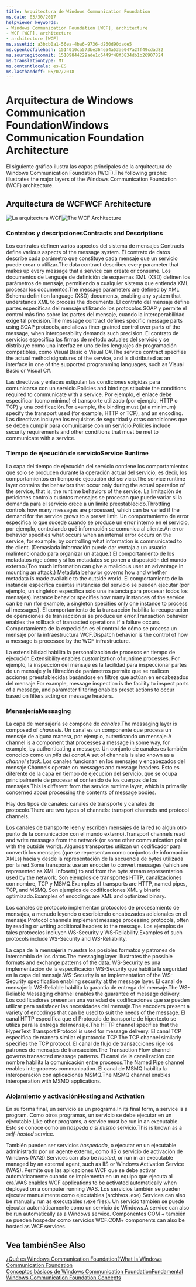 ```yaml
---
title: Arquitectura de Windows Communication Foundation
ms.date: 03/30/2017
helpviewer_keywords:
- Windows Communication Foundation [WCF], architecture
- WCF [WCF], architecture
- architecture [WCF]
ms.assetid: a3bcb0a1-56ea-4ba6-9736-d260d90dade5
ms.openlocfilehash: 1514010ca573be364e54a53ae047a2ff49cdad82
ms.sourcegitcommit: 15109844229ade1c6449f48f3834db1b26907824
ms.translationtype: MT
ms.contentlocale: es-ES
ms.lasthandoff: 05/07/2018
---
```

# <a name="windows-communication-foundation-architecture"></a><span data-ttu-id="b6fa4-102">Arquitectura de Windows Communication Foundation</span><span class="sxs-lookup"><span data-stu-id="b6fa4-102">Windows Communication Foundation Architecture</span></span>
<span data-ttu-id="b6fa4-103">El siguiente gráfico ilustra las capas principales de la arquitectura de Windows Communication Foundation (WCF).</span><span class="sxs-lookup"><span data-stu-id="b6fa4-103">The following graphic illustrates the major layers of the Windows Communication Foundation (WCF) architecture.</span></span>  
  
## <a name="wcf-architecture"></a><span data-ttu-id="b6fa4-104">Arquitectura de WCF</span><span class="sxs-lookup"><span data-stu-id="b6fa4-104">WCF Architecture</span></span>  
 <span data-ttu-id="b6fa4-105">![La arquitectura WCF](../../../docs/framework/wcf/media/wcf-architecture.gif "WCF_Architecture")</span><span class="sxs-lookup"><span data-stu-id="b6fa4-105">![The WCF Architecture](../../../docs/framework/wcf/media/wcf-architecture.gif "WCF_Architecture")</span></span>  
  
### <a name="contracts-and-descriptions"></a><span data-ttu-id="b6fa4-106">Contratos y descripciones</span><span class="sxs-lookup"><span data-stu-id="b6fa4-106">Contracts and Descriptions</span></span>  
 <span data-ttu-id="b6fa4-107">Los contratos definen varios aspectos del sistema de mensajes.</span><span class="sxs-lookup"><span data-stu-id="b6fa4-107">Contracts define various aspects of the message system.</span></span> <span data-ttu-id="b6fa4-108">El contrato de datos describe cada parámetro que constituye cada mensaje que un servicio puede crear o utilizar.</span><span class="sxs-lookup"><span data-stu-id="b6fa4-108">The data contract describes every parameter that makes up every message that a service can create or consume.</span></span> <span data-ttu-id="b6fa4-109">Los documentos de Lenguaje de definición de esquemas XML (XSD) definen los parámetros de mensaje, permitiendo a cualquier sistema que entienda XML procesar los documentos.</span><span class="sxs-lookup"><span data-stu-id="b6fa4-109">The message parameters are defined by XML Schema definition language (XSD) documents, enabling any system that understands XML to process the documents.</span></span> <span data-ttu-id="b6fa4-110">El contrato del mensaje define partes específicas del mensaje utilizando los protocolos SOAP y permite el control más fino sobre las partes del mensaje, cuando la interoperabilidad exige tal precisión.</span><span class="sxs-lookup"><span data-stu-id="b6fa4-110">The message contract defines specific message parts using SOAP protocols, and allows finer-grained control over parts of the message, when interoperability demands such precision.</span></span> <span data-ttu-id="b6fa4-111">El contrato de servicios especifica las firmas de método actuales del servicio y se distribuye como una interfaz en uno de los lenguajes de programación compatibles, como Visual Basic o Visual C#.</span><span class="sxs-lookup"><span data-stu-id="b6fa4-111">The service contract specifies the actual method signatures of the service, and is distributed as an interface in one of the supported programming languages, such as Visual Basic or Visual C#.</span></span>  
  
 <span data-ttu-id="b6fa4-112">Las directivas y enlaces estipulan las condiciones exigidas para comunicarse con un servicio.</span><span class="sxs-lookup"><span data-stu-id="b6fa4-112">Policies and bindings stipulate the conditions required to communicate with a service.</span></span>  <span data-ttu-id="b6fa4-113">Por ejemplo, el enlace debe especificar (como mínimo) el transporte utilizado (por ejemplo, HTTP o TCP) y una codificación.</span><span class="sxs-lookup"><span data-stu-id="b6fa4-113">For example, the binding must (at a minimum) specify the transport used (for example, HTTP or TCP), and an encoding.</span></span> <span data-ttu-id="b6fa4-114">Las directivas incluyen los requisitos de seguridad y otras condiciones que se deben cumplir para comunicarse con un servicio.</span><span class="sxs-lookup"><span data-stu-id="b6fa4-114">Policies include security requirements and other conditions that must be met to communicate with a service.</span></span>  
  
### <a name="service-runtime"></a><span data-ttu-id="b6fa4-115">Tiempo de ejecución de servicio</span><span class="sxs-lookup"><span data-stu-id="b6fa4-115">Service Runtime</span></span>  
 <span data-ttu-id="b6fa4-116">La capa del tiempo de ejecución del servicio contiene los comportamientos que solo se producen durante la operación actual del servicio, es decir, los comportamientos en tiempo de ejecución del servicio.</span><span class="sxs-lookup"><span data-stu-id="b6fa4-116">The service runtime layer contains the behaviors that occur only during the actual operation of the service, that is, the runtime behaviors of the service.</span></span> <span data-ttu-id="b6fa4-117">La limitación de peticiones controla cuántos mensajes se procesan que puede variar si la demanda para el servicio crece a un límite preestablecido.</span><span class="sxs-lookup"><span data-stu-id="b6fa4-117">Throttling controls how many messages are processed, which can be varied if the demand for the service grows to a preset limit.</span></span> <span data-ttu-id="b6fa4-118">Un comportamiento de error especifica lo que sucede cuando se produce un error interno en el servicio, por ejemplo, controlando qué información se comunica al cliente.</span><span class="sxs-lookup"><span data-stu-id="b6fa4-118">An error behavior specifies what occurs when an internal error occurs on the service, for example, by controlling what information is communicated to the client.</span></span> <span data-ttu-id="b6fa4-119">(Demasiada información puede dar ventaja a un usuario malintencionado para organizar un ataque.) El comportamiento de los metadatos rige cómo y si los metadatos se ponen a disposición del mundo externo.</span><span class="sxs-lookup"><span data-stu-id="b6fa4-119">(Too much information can give a malicious user an advantage in mounting an attack.) Metadata behavior governs how and whether metadata is made available to the outside world.</span></span> <span data-ttu-id="b6fa4-120">El comportamiento de la instancia especifica cuántas instancias del servicio se pueden ejecutar (por ejemplo, un singleton especifica solo una instancia para procesar todos los mensajes).</span><span class="sxs-lookup"><span data-stu-id="b6fa4-120">Instance behavior specifies how many instances of the service can be run (for example, a singleton specifies only one instance to process all messages).</span></span> <span data-ttu-id="b6fa4-121">El comportamiento de la transacción habilita la recuperación de operaciones de transacción si se produce un error.</span><span class="sxs-lookup"><span data-stu-id="b6fa4-121">Transaction behavior enables the rollback of transacted operations if a failure occurs.</span></span> <span data-ttu-id="b6fa4-122">Comportamiento de la expedición es el control de cómo se procesa un mensaje por la infraestructura WCF.</span><span class="sxs-lookup"><span data-stu-id="b6fa4-122">Dispatch behavior is the control of how a message is processed by the WCF infrastructure.</span></span>  
  
 <span data-ttu-id="b6fa4-123">La extensibilidad habilita la personalización de procesos en tiempo de ejecución.</span><span class="sxs-lookup"><span data-stu-id="b6fa4-123">Extensibility enables customization of runtime processes.</span></span> <span data-ttu-id="b6fa4-124">Por ejemplo, la inspección del mensaje es la facilidad para inspeccionar partes de un mensaje y la filtración de parámetros permite que se realicen acciones preestablecidas basándose en filtros que actúan en encabezados del mensaje.</span><span class="sxs-lookup"><span data-stu-id="b6fa4-124">For example, message inspection is the facility to inspect parts of a message, and parameter filtering enables preset actions to occur based on filters acting on message headers.</span></span>  
  
### <a name="messaging"></a><span data-ttu-id="b6fa4-125">Mensajería</span><span class="sxs-lookup"><span data-stu-id="b6fa4-125">Messaging</span></span>  
 <span data-ttu-id="b6fa4-126">La capa de mensajería se compone de *canales*.</span><span class="sxs-lookup"><span data-stu-id="b6fa4-126">The messaging layer is composed of *channels*.</span></span> <span data-ttu-id="b6fa4-127">Un canal es un componente que procesa un mensaje de alguna manera, por ejemplo, autenticando un mensaje.</span><span class="sxs-lookup"><span data-stu-id="b6fa4-127">A channel is a component that processes a message in some way, for example, by authenticating a message.</span></span> <span data-ttu-id="b6fa4-128">Un conjunto de canales es también conocido como un *pila del canal*.</span><span class="sxs-lookup"><span data-stu-id="b6fa4-128">A set of channels is also known as a *channel stack*.</span></span> <span data-ttu-id="b6fa4-129">Los canales funcionan en los mensajes y encabezados del mensaje.</span><span class="sxs-lookup"><span data-stu-id="b6fa4-129">Channels operate on messages and message headers.</span></span> <span data-ttu-id="b6fa4-130">Esto es diferente de la capa en tiempo de ejecución del servicio, que se ocupa principalmente de procesar el contenido de los cuerpos de los mensajes.</span><span class="sxs-lookup"><span data-stu-id="b6fa4-130">This is different from the service runtime layer, which is primarily concerned about processing the contents of message bodies.</span></span>  
  
 <span data-ttu-id="b6fa4-131">Hay dos tipos de canales: canales de transporte y canales de protocolo.</span><span class="sxs-lookup"><span data-stu-id="b6fa4-131">There are two types of channels: transport channels and protocol channels.</span></span>  
  
 <span data-ttu-id="b6fa4-132">Los canales de transporte leen y escriben mensajes de la red (o algún otro punto de la comunicación con el mundo externo).</span><span class="sxs-lookup"><span data-stu-id="b6fa4-132">Transport channels read and write messages from the network (or some other communication point with the outside world).</span></span> <span data-ttu-id="b6fa4-133">Algunos transportes utilizan un codificador para convertir los mensajes (que se representan como conjuntos de información XMLs) hacia y desde la representación de la secuencia de bytes utilizada por la red.</span><span class="sxs-lookup"><span data-stu-id="b6fa4-133">Some transports use an encoder to convert messages (which are represented as XML Infosets) to and from the byte stream representation used by the network.</span></span> <span data-ttu-id="b6fa4-134">Son ejemplos de transportes HTTP, canalizaciones con nombre, TCP y MSMQ.</span><span class="sxs-lookup"><span data-stu-id="b6fa4-134">Examples of transports are HTTP, named pipes, TCP, and MSMQ.</span></span> <span data-ttu-id="b6fa4-135">Son ejemplos de codificaciones XML y binario optimizado.</span><span class="sxs-lookup"><span data-stu-id="b6fa4-135">Examples of encodings are XML and optimized binary.</span></span>  
  
 <span data-ttu-id="b6fa4-136">Los canales de protocolo implementan protocolos de procesamiento de mensajes, a menudo leyendo o escribiendo encabezados adicionales en el mensaje.</span><span class="sxs-lookup"><span data-stu-id="b6fa4-136">Protocol channels implement message processing protocols, often by reading or writing additional headers to the message.</span></span> <span data-ttu-id="b6fa4-137">Los ejemplos de tales protocolos incluyen WS-Security y WS-Reliability.</span><span class="sxs-lookup"><span data-stu-id="b6fa4-137">Examples of such protocols include WS-Security and WS-Reliability.</span></span>  
  
 <span data-ttu-id="b6fa4-138">La capa de la mensajería muestra los posibles formatos y patrones de intercambio de los datos.</span><span class="sxs-lookup"><span data-stu-id="b6fa4-138">The messaging layer illustrates the possible formats and exchange patterns of the data.</span></span> <span data-ttu-id="b6fa4-139">WS-Security es una implementación de la especificación WS-Security que habilita la seguridad en la capa del mensaje.</span><span class="sxs-lookup"><span data-stu-id="b6fa4-139">WS-Security is an implementation of the WS-Security specification enabling security at the message layer.</span></span> <span data-ttu-id="b6fa4-140">El canal de mensajería WS-Reliable habilita la garantía de entrega del mensaje.</span><span class="sxs-lookup"><span data-stu-id="b6fa4-140">The WS-Reliable Messaging channel enables the guarantee of message delivery.</span></span> <span data-ttu-id="b6fa4-141">Los codificadores presentan una variedad de codificaciones que se pueden utilizar para satisfacer las necesidades del mensaje.</span><span class="sxs-lookup"><span data-stu-id="b6fa4-141">The encoders present a variety of encodings that can be used to suit the needs of the message.</span></span> <span data-ttu-id="b6fa4-142">El canal HTTP especifica que el Protocolo de transporte de hipertexto se utiliza para la entrega del mensaje.</span><span class="sxs-lookup"><span data-stu-id="b6fa4-142">The HTTP channel specifies that the HyperText Transport Protocol is used for message delivery.</span></span> <span data-ttu-id="b6fa4-143">El canal TCP especifica de manera similar el protocolo TCP.</span><span class="sxs-lookup"><span data-stu-id="b6fa4-143">The TCP channel similarly specifies the TCP protocol.</span></span> <span data-ttu-id="b6fa4-144">El canal de flujo de transacciones rige los patrones de mensajes de transacción.</span><span class="sxs-lookup"><span data-stu-id="b6fa4-144">The Transaction Flow channel governs transacted message patterns.</span></span> <span data-ttu-id="b6fa4-145">El canal de la canalización con nombre habilita la comunicación entre procesos.</span><span class="sxs-lookup"><span data-stu-id="b6fa4-145">The Named Pipe channel enables interprocess communication.</span></span> <span data-ttu-id="b6fa4-146">El canal de MSMQ habilita la interoperación con aplicaciones MSMQ.</span><span class="sxs-lookup"><span data-stu-id="b6fa4-146">The MSMQ channel enables interoperation with MSMQ applications.</span></span>  
  
### <a name="hosting-and-activation"></a><span data-ttu-id="b6fa4-147">Alojamiento y activación</span><span class="sxs-lookup"><span data-stu-id="b6fa4-147">Hosting and Activation</span></span>  
 <span data-ttu-id="b6fa4-148">En su forma final, un servicio es un programa.</span><span class="sxs-lookup"><span data-stu-id="b6fa4-148">In its final form, a service is a program.</span></span> <span data-ttu-id="b6fa4-149">Como otros programas, un servicio se debe ejecutar en un ejecutable.</span><span class="sxs-lookup"><span data-stu-id="b6fa4-149">Like other programs, a service must be run in an executable.</span></span> <span data-ttu-id="b6fa4-150">Esto se conoce como un *hospeda a sí mismo* servicio.</span><span class="sxs-lookup"><span data-stu-id="b6fa4-150">This is known as a *self-hosted* service.</span></span>  
  
 <span data-ttu-id="b6fa4-151">También pueden ser servicios *hospedado*, o ejecutar en un ejecutable administrado por un agente externo, como IIS o servicio de activación de Windows (WAS).</span><span class="sxs-lookup"><span data-stu-id="b6fa4-151">Services can also be *hosted*, or run in an executable managed by an external agent, such as IIS or Windows Activation Service (WAS).</span></span> <span data-ttu-id="b6fa4-152">Permite que las aplicaciones WCF que se debe activar automáticamente cuando se implementa en un equipo que ejecuta al era.</span><span class="sxs-lookup"><span data-stu-id="b6fa4-152">WAS enables WCF applications to be activated automatically when deployed on a computer running WAS.</span></span> <span data-ttu-id="b6fa4-153">Los servicios también se pueden ejecutar manualmente como ejecutables (archivos .exe).</span><span class="sxs-lookup"><span data-stu-id="b6fa4-153">Services can also be manually run as executables (.exe files).</span></span> <span data-ttu-id="b6fa4-154">Un servicio también se puede ejecutar automáticamente como un servicio de Windows.</span><span class="sxs-lookup"><span data-stu-id="b6fa4-154">A service can also be run automatically as a Windows service.</span></span> <span data-ttu-id="b6fa4-155">Componentes COM + también se pueden hospedar como servicios WCF.</span><span class="sxs-lookup"><span data-stu-id="b6fa4-155">COM+ components can also be hosted as WCF services.</span></span>  
  
## <a name="see-also"></a><span data-ttu-id="b6fa4-156">Vea también</span><span class="sxs-lookup"><span data-stu-id="b6fa4-156">See Also</span></span>  
 [<span data-ttu-id="b6fa4-157">¿Qué es Windows Communication Foundation?</span><span class="sxs-lookup"><span data-stu-id="b6fa4-157">What Is Windows Communication Foundation</span></span>](../../../docs/framework/wcf/whats-wcf.md)  
 [<span data-ttu-id="b6fa4-158">Conceptos básicos de Windows Communication Foundation</span><span class="sxs-lookup"><span data-stu-id="b6fa4-158">Fundamental Windows Communication Foundation Concepts</span></span>](../../../docs/framework/wcf/fundamental-concepts.md)
